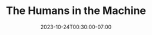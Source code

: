 ---
date: 2023-10-24T00:30:00-07:00
title: "The Humans in the Machine"
ogtitle: "The Humans in the Machine"
description: |
    They’re the essential workers of AI — yet mostly invisible and exploited. Does it have to be this way? Bridget Todd talks to data workers and entrepreneurs calling for change.
ogdescription: "They’re the essential workers of AI — yet mostly invisible and exploited. Does it have to be this way? Bridget Todd talks to data workers and entrepreneurs calling for change."
number: 46
season: 7
seasonepisode: 2
url: /season7/episode2/
embed: "f3090550-e2da-4261-85c5-2fe91895112a"
mp3: "https://cdn.simplecast.com/audio/9b52b824-909f-4be5-aaf0-10f9e93c7818/episodes/f3090550-e2da-4261-85c5-2fe91895112a/audio/09018bfd-c5d1-40f4-a9bc-0e986b2abaec/default_tc.mp3?nocache"
categories: "episodes"
host: "Bridget Todd"
shownotes: |
    They’re the essential workers of AI — yet mostly invisible and exploited. Does it have to be this way? Bridget Todd talks to data workers and entrepreneurs pushing for change.

    Millions of people work on data used to train AI behind the scenes. Often, they are underpaid and even traumatized by what they see. In this episode: a company charting a different path; a litigator holding big tech accountable; and data workers organizing for better conditions.

    Thank you to Foxglove and Superrr for sharing recordings from the the Content Moderators Summit in Nairobi, Kenya in May, 2023.

    [Richard Mathenge](https://time.com/collection/time100-ai/6308980/richard-mathenge/) helped establish a union for content moderators after surviving a traumatic experience as a contractor in Kenya training Open AI’s ChatGPT.

    [Mercy Mutemi](https://www.mercymutemi.com/) is a litigator for digital rights in Kenya who has issued challenges to some of the biggest global tech companies on behalf of hundreds of data workers.

    [Krista Pawloski](https://www.linkedin.com/in/krista-pawloski-aa1b3263/) is a full time data worker on Amazon’s Mechanical Turk platform and is an organizer with the worker-led advocacy group, [Turkopticon](https://turkopticon.net/).

    [Safiya Husain](https://www.linkedin.com/in/safiyafhusain/?originalSubdomain=in) is the co-founder of [Karya](https://karya.in/), a company in India with an alternative business model to compensate data workers at rates that reflect the high value of the data.

    IRL: Online Life is Real Life is an original podcast from Mozilla, the non-profit behind Firefox. In Season 7, host Bridget Todd talks to AI builders that put people ahead of profit.

transcript: |
    **Krista Pawloski:** A lot of people have the idea that AI is this fancy software that just does all this stuff. They don't realize that it's thousands and thousands and thousands of people inputting data into the system. Yeah. There's the little man behind the curtain, you know, it's not actually a wizard.

    **Bridget Todd:** This is IRL, an original podcast from Mozilla, the non-profit behind Firefox. This season we meet people who are building more trustworthy artificial intelligence by putting people over profit. I’m your host Bridget Todd. And I want to show you a side of AI that's usually hidden. It involves millions of people handling data that goes into systems like ChatGPT.

    **Bridget Todd:** That person you heard a moment ago was Krista Pawloski. She’s a data worker. Many of us have done a fair bit of online shopping. If you’ve ever talked to a chatbot on a shopping website, it's possible Krista helped train it to respond. She also labels satellite photos, so the computer vision steering planes and cars can learn how to “see”.

    **Bridget Todd:** The fact that Krista herself is invisible – not just to you and me – but even to the people building AI, is a real problem. You see, AI is credited with adding trillions of dollars to the global economy while millions of people behind the scenes are underpaid and exploited. Does it have to be this way? In this episode, I’ll dig into data workers’ demands that so-called AI be more ethical and fair.

    **Bridget Todd:** First, let’s head to Kenya. It’s May 1st and we’re at a groundbreaking meeting at a hotel in Nairobi. In just a moment, 150 content moderators will vote to create a union. It’s the first union like this in the world.

    **Nairobi Content Moderator:** Do you, here and now, agree to register the content moderators union? If so, raise your hand. [Applause]

    **Bridget Todd:** Content moderators screen and remove gruesome content on social media so we don’t have to see it. Their decisions are then used to train AI systems. Some people at this meeting have also helped finetune OpenAI’s ChatGPT so it doesn’t generate sexually graphic and violent texts.

    **Nathan Nkunzimana:** Here’s what former moderator Nathan Nkunzimana had to say that day.

    We are soldiers who work in dark space, whose employer do not want them to be known or seen, withholding nothing to offer our lives. To protect what has been called community, and the community has forgotten about us, and I want to say we are part of that community.

    **Bridget Todd:** We’re going to hear from someone in Nairobi who did sensitive data work for ChatGPT and now is an advocate for the union.

    **Richard Mathenge:** Thank you very much. My name is Richard Mwaura Mathenge. My professional background ranges from administrative work as well as customer service.

    **Bridget Todd:** Richard was contracted late last year by the outsourcing company Sama to work as a team lead on a project he later realized was for ChatGPT. He was optimistic about the job at first. But after a week of training, reality hit.

    **Richard Mathenge:** The content became explicit. It became grotesque. It became obscene, uh, which warranted or provoked myself as the team lead to engage, to approach, the wellness department and my supervisors to inform them that we need psychiatric assistance as soon as possible without any delay.

    **Bridget Todd:** Day in and day out, the team was reading and labeling texts from the bowels of the datasets used to train OpenAI’s large language models. Sexually horrific content that Richard says was traumatizing to read because of how graphic and violent it was, and because they did nothing else for hours on end. But as countless moderators – working for Sama and other outsourcing companies – have reported for years, there was barely any psychological support.

    **Richard Mathenge:** They were very hardworking and very devoted. I saw there was a lack of commitment in trying to ensure that counseling sessions were being rendered to, to the contact moderators. I felt there was a need for me to rise to the occasion and speak out against such activities.

    **Bridget Todd:** Richard says Sama didn’t do enough, and that after the project ended, his team members were jobless and too traumatized to find work. He says lives were shattered, marriages dissolved. Now moderators are calling for change.

    **Richard Mathenge:** The companies that keep employing these individuals, that there needs to be a serious change of mechanisms. So these organizations, such as OpenAI, need to disqualify any form of middlemen so that they can have a direct engagement, so that OpenAI can come to an understanding that this is the challenges that the content moderators are going through. ​

    **Bridget Todd:** Richard says that the best way to connect workers to AI builders is by not using the outsourcing companies. That means workers could talk to AI builders directly about their safety. Human-to-human. It could also mean better pay and working conditions. Sama charged OpenAI 6-9 times more than what they paid junior workers, who earned less than $2 an hour.

    **Richard Mathenge:** We were actually the firefighters in trying to enable future users to address any issue or to interact safely with the chatbot. It’s my obligation to get to sensitize existing content moderators, not just in Kenya, but also all around the world of the need of speaking together as one entity.

    **Bridget Todd:** Data work is happening all over the world. But most often it involves companies in the Global North outsourcing labor to nations in the Global South. Millions of people in countries like the Philippines, India, and Kenya with low wages and a surplus of tech graduates.

    In Kenya, moderators took Big Tech companies to court. They want justice for the many people suffering from post traumatic stress disorder. And they’re urging the Kenyan government to regulate this tech work.

    **Bridget Todd:** So how do you go about challenging companies like Meta and TikTok from Kenya?

    **Mercy Mutemi:** You sue them. That is how you go about it. You sue them.

    **Bridget Todd:** This is Mercy Mutemi. She’s the litigator behind a number of prominent digital rights cases in Kenya. One was challenging Facebook on unfair treatment of content moderators. All in all, Mercy has represented close to 200 data workers in separate cases.

    **Mercy Mutemi:** The picture they've tried to portray is that they're too big to be sued outside of the U.S. or outside of the E.U. And what we're seeing is not a foreign company that purely operates from the U.S. They have operations here, they did things here that contributed to the violation of human rights. So you don't get to cause harm to a society here and then say, you can't sue us. There's no harm that doesn't have a remedy. So you just sue them. They can definitely be sued anywhere in the world where they cause harm.

    **Bridget Todd:** Mercy has also called for a parliamentary inquiry into working conditions of moderators, like Richard.

    **Mercy Mutemi:** In this digital world we're in, someone's going to have to do the dirty work of content moderation, but there has to be safeguards. There has to be dignity in how you do the work. So how come no safeguards had been put in place to protect the workers? Everyone was lied to. They were told you're just coming to do an administrative job, at best a customer care job. That's not a customer care job. That's a job that ruins your life. And there was a duty to disclose but then also to protect them while they were in the process of doing the job.

    As human beings, as Africans, as young Africans, there is so much more that they deserve that they never got out of it. Like to have 20 year olds' lives ruined because they did work for Meta and then to read Meta’s financial statements and see they're making more in profit than most countries' GDP, you start to realize that who is important here is not who Meta is in global politics, but who your client is.

    **Bridget Todd:** What do you wish that more people knew about this hidden labor that powers AI systems?

    **Mercy Mutemi:** That there is no magic to it. When you see a tech product being so effective and being so popular and being celebrated for all the magical things it could do, there’s no magic to it. It’s people. And the more dazzling the product is, the more labor that went into it, and the more likely there was harm done to the labor force that went into doing the work.

    Let me give you an example. Like we keep hearing about Meta’s plan for the Metaverse and the next frontier and the virtual reality world. And behind it is a workforce, again, in Kenya, doing all the data labeling and annotation. And I kid you not, some of their work involves just training the algorithm what a penis is, right?

    And day in day out, there's someone who is just served with different shapes, sizes, colors of penises to just mark them. Every single day! And that's how the algorithm will be able to sieve out. Like if you, if you go to the, you know, the platform and you post a picture of a penis, then that's how the algorithm will know how to take it down, because somebody has trained it. So that's just the simplest example I can think of to tell you that it's not magical. It just doesn't wake up and learn these things. So imagine what's happened to that person after three years of doing this work constantly for the algorithm to get that good at picking up even impressions, not just actual pictures.

    **Bridget Todd:** Mercy says she’s been criticized for calling for justice from foreign tech companies. Some fear that it’ll hurt Kenya’s international reputation in tech.

    **Mercy Mutemi:** There's been quite a bit of talk about, “This is driving away development.” But then I am very quick to remind people that before we were known for the emphasis on the Silicon Valley, we were a country that was known for advocating for human rights, and we have a very good constitution. We are not admiring and, you know, so love struck with Big Tech that we're willing to turn blind eye to what harms they could be doing in the country. No, both things are not mutually exclusive. You can come and invest in our country and you can also respect our laws and respect our people. Those things can happen at the same time.

    **Bridget Todd:** Do you think it's possible that there could be a tech ecosystem in Kenya that truly puts people ahead of profit and what would it look like?

    **Mercy Mutemi:** It would look like people first. And for that, regulation comes first. It's going to be a constant that tech jobs are labor intensive, they're going to need people and they're going to employ large numbers of people in very questionable circumstances. So you need regulation first for what tech labor ought to look like. So I think that's a certain point and there's nothing else that can really be done at this point, and let me tell you why: companies are always going to care about their profit. They're always going to care about making more money at less cost, so we can't rely on self regulation to get them to care about the people before the profit. It has to be the regulators’ role to do that.

    **Bridget Todd:** It makes sense that most of us wouldn’t know about data workers when so much AI is literally designed to make us think that machines are “intelligent”. And yes, I’m putting scare quotes around “intelligent.”

    This plays into a corporate narrative of software with superhuman abilities. A narrative that’s perpetuated by tech companies and startups. It can be exasperating for data workers to be pushed to the side by the very companies that profit from their work.

    **Krista Pawloski:** I am Krista Pawloski. I am a worker on Amazon Mechanical Turk, which we normally reference as MTurk. MTurk is a platform where small jobs can be posted by a person, a university, or a company. We call those people requesters. The work is typically surveys or AI training or data labeling, but it can be any task that can be done on a computer.

    I originally started on MTurk I believe it was back in 2008. I was on maternity leave and it was just a way to make a little bit of extra money.

    **Bridget Todd:** Fast forward a couple of years. Krista lost her job because she had to spend more time caring for her son. “Turking” became her full time income. Today, Krista is an organizer for a worker-led group called Turkopticon. The group petitions Amazon to make improvements to MTurk. It also has a review website where “Turkers” can rate and rank requesters on how fair they are.

    **Krista Pawloski:** More and more I became dependent on my MTurk income. I realized that Amazon could close my account for any reason, and I would just be out my source of income and being an advocate for the workers suddenly became very, very personal to me. I needed to help make this a better and safer environment for all the workers out there.

    **Bridget Todd:** It’s nerve-wracking that “requesters” have the one-sided power to give workers negative reviews or reject their work for no reason. Turkopticon wants Amazon to limit how much worker ratings can drop if a big batch of work is suddenly rejected.

    **Krista Pawloski:** Turkopticon sent out a petition to get workers to sign, saying that they also wanted to stop the harm of mass rejections. After we had amassed a few thousand signatures we brought that to Amazon. When we had our last meeting with Amazon, we brought a Turker with us who had experienced a mass rejection, and experienced it to a point that her approval rating dropped to the point where she could no longer work on the platform. And we just wanted to have a real live person in front of them in the meeting to show them that these are real humans that you are affecting by ignoring this issue. These are real people that are no longer able to work, and you took away their source of income. And Amazon even admitted that the rejections were unfair, but still would not, and actually claimed that they could not, take the rejections off the workers' records.

    **Bridget Todd:** It’s possible for tech companies to work hand-in-hand with workers to improve platforms. But in data work, even the people requesting the labor rarely think of the humans who do the jobs.

    **Safiya Husain:** Data is an extremely, extremely valuable asset. If I'm able to sell a technology for millions of dollars, I shouldn't be able to get away with paying people literally pennies for the work that they're doing.

    **Bridget Todd:** Safiya Husain is the co-founder of an organization named Karya. It's a data company that trains people in India to capture and label data, including voice data in several Indian languages.

    [Indian languages speech data]

    **Bridget Todd:** Safiya says Karya is a business that puts people first. This starts with describing gig work honestly to their more than 30,000 workers. They also offer training and special opportunities to people in rural areas who especially need the income.

    **Safiya Husain:** What we do do at Karya is we guarantee a minimum wage. So we work in India and our guaranteed minimum is 400 rupees an hour, which comes out to around $5. That's around 20 times the local minimum wage. And even across the global industry standards, it is, as far as I know, one of the highest wage rates to be paid for data workers. And even with those rates, we are, as a company, still able to cover all of our costs. We are not in any crunch and, you know, feeling the burn of paying these wages. And in fact, our active, I think, mission every year and every month is to figure out how we can bring our costs down even more so that we can give people even more money.

    The market has failed to be able to provide data laborers with ethical working conditions. Even with our high wages and stuff, we are able to have around a 30 to 40% profit, right? That is something that even a for-profit company can do and still make money and still have happy investors. Right? So it really begs the question of why and what we're asking people to do is kind of think of rebalancing the scales. And just figuring out how we can give more back so that it's not such an unequal distribution of ownership and labor.

    **Bridget Todd:** Safiya says fairness means revenue sharing too.

    **Safiya Husain:** These are extremely, extremely valuable assets. So for me, it just only makes sense that a significant portion of this should specifically go to workers, right? I think what we tend to do when we think of that value chain is focus a lot on the people who are, like, cleaning the data sets or generating the models, packaging the models, selling it. And we're forgetting the most fundamental bit, because if we didn't have people willing to do this work, we wouldn't have these technologies.

    How do we create stronger, basically, legally binding ways of ensuring that no matter what, certain percentages of data, sales and resales go back to workers? One data set can be resold up to 10 times. This is especially true for the speech data space, right? Now, think about that. The first time the company is paying the worker, fine, they have their losses, whatever. The next nine times, all of that profit is going back to the data company, and most people who produce the data don't even know that that's happening. They don't even know that their data got sold multiple times over and over. They don't know how much it got sold for, right?

    So, it's really, I think, important to find ways of kind of solidifying that structure and really making sure that there are ways to trace how people contribute to data sets, and make sure that they're given adequate compensation for that.

    **Safiya Husain:** We've been able to sell or resell around 4,000 hours of our data which has allowed us to give, like, recurring income to a couple hundred of our workers.

    **Bridget Todd:** That's incredible. So just to make sure I have this right – if a data set is sold and then resold, are workers then paid again? Like if I buy a data set from Karya of annotated Urdu or Bengali speech, are the workers paid for their contributions again?

    **Safiya Husain:** Yes. When we do resell these data sets, we have an active list of everyone who contributed. And we already have their bank information, and we just kind of say, “Hey, by the way, your data set got resold, here's a payment for that.” Most workers are shocked when it happens because they're like, “Oh, I didn't know that this was a thing,” or didn't really like, I guess, internalize that it could happen. And that's something that I hope people won't be as shocked at anymore, and hopefully many more thousands of hours will be able to be resold this way.

    **Bridget Todd:** You may not be able to see AI’s invisible workers, but today you’ve heard their voices. For AI to be genuinely ethical we need to consider more than who is harmed after AI is deployed – we need to remember the people building it too.

    They’re our virtual firefighters, peacekeepers, and crafters of information systems. So let’s trust them when they say tech has got to change.

    I’m Bridget Todd. Thanks for listening to IRL: Online Life is Real Life, an original podcast from Mozilla, the non-profit behind Firefox. For more about our guests, check out our show notes, or visit IRL podcast dot org. This season we’re talking about “People over Profit” in AI.

    Mozilla. Reclaim the internet.
---